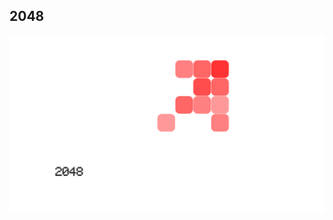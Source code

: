 ## 2048

![alt text](https://github.com/kasaxena5/2048/blob/main/Screenshots/GameScreen.png?raw=true)
